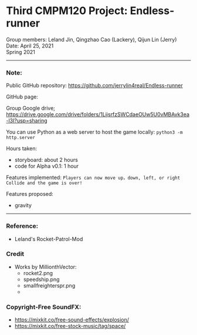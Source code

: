 # Third CMPM120 Project: Endless-runner
Group members: Leland Jin, Qingzhao Cao (Lackery), Qijun Lin (Jerry) \
Date: April 25, 2021 \
Spring 2021  

---
### Note:
Public GitHub repository:
https://github.com/jerrylin4real/Endless-runner

GitHub page:

Group Google drive;
https://drive.google.com/drive/folders/1LijsrfzSWCdaeOUw5U0vMBAvk3ea-l3I?usp=sharing

You can use Python as a web server to host the game locally:
`python3 -m http.server`

Hours taken: 
 - storyboard: about 2 hours
 - code for Alpha v0.1: 1 hour

Features implemented:
 `Players can now move up，down, left, or right`
 `Collide and the game is over!`

Features proposed:
 - gravity

---
### Reference:
 - Leland's Rocket-Patrol-Mod

### Credit
  - Works by MillionthVector:
    - rocket2.png
    - speedship.png
    - smallfreighterspr.png
    -

### Copyright-Free SoundFX:
 - https://mixkit.co/free-sound-effects/explosion/
 - https://mixkit.co/free-stock-music/tag/space/
